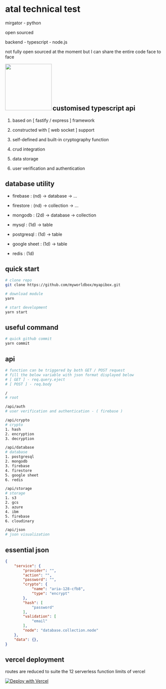 # atal technical test

mirgator - python

open sourced

backend - typescript - node.js

not fully open sourced at the moment but I can share the entire code face to face

<a href="https://github.com/myworldbox"><img src="https://myworldbox.github.io/resource/image/portrait/VL_0.jpeg" align="left" height="150" width="150" ></a>

<br/>
<br/>
<br/>
<br/>
<br/>
<br/>

## customised typescript api

1. based on [ fastify / express ] framework

2. constructed with [ web socket ] support

3. self-defined and built-in cryptography function

4. crud integration

5. data storage

6. user verification and authentication

## database utility

- firebase : (nd) -> database -> ...

- firestore : (nd) -> collection -> ...

- mongodb : (2d) -> database -> collection

- mysql : (1d) -> table

- postgresql : (1d) -> table

- google sheet : (1d) -> table

- redis : (1d)

## quick start

```bash
# clone repo
git clone https://github.com/myworldbox/myapibox.git

# download module
yarn

# start development
yarn start
```

## useful command

```bash
# quick github commit
yarn commit
```

## api

```bash
# function can be triggered by both GET / POST request
# fill the below variable with json format displayed below
# [ GET ] - req.query.eject
# [ POST ] - req.body

/
# root

/api/auth
# user verification and authentication - ( firebase )

/api/crypto
# crypto
1. hash
2. encryption
3. decryption

/api/database
# database
1. postgresql
2. mongodb
3. firebase
4. firestore
5. google sheet
6. redis

/api/storage
# storage
1. s3
2. gcs
3. azure
4. ibm
5. firebase
6. cloudinary

/api/json
# json visualization
```

## essential json

```json
{
    "service": {
        "provider": "",
        "action": "",
        "password": "",
        "crypto": {
            "name": "aria-128-cfb8",
            "type": "encrypt"
        },
        "hash": [
            "password"
        ],
        "validation": [
            "email"
        ],
        "node": "database.collection.node"
    },
    "data": {},
}
```

## vercel deployment

routes are reduced to suite the 12 serverless function limits of vercel

[![Deploy with Vercel](https://vercel.com/button)](https://vercel.com/new/project?template=https://github.com/myworldbox/myapibox)
